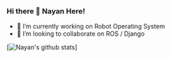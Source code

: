### Hi there 👋 Nayan Here!

<!--
**tronnayan/tronnayan** is a ✨ _special_ ✨ repository because its `README.md` (this file) appears on your GitHub profile.

Here are some ideas to get you started:
-->
- 🔭 I’m currently working on Robot Operating System
- 👯 I’m looking to collaborate on ROS / Django

[![Nayan's github stats](https://github-readme-stats.vercel.app/api?username=tronnayan&count_private=true)]
